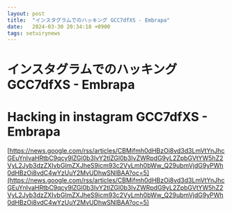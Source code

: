 ```yaml
---
layout: post
title:  "インスタグラムでのハッキング GCC7dfXS - Embrapa"
date:   2024-03-30 20:34:18 +0900
tags: setuirynews 
---
```


# インスタグラムでのハッキング GCC7dfXS - Embrapa



# Hacking in instagram GCC7dfXS - Embrapa

[https://news.google.com/rss/articles/CBMifmh0dHBzOi8vd3d3LmVtYnJhcGEuYnIvaHRtbC9qcy9lZGl0b3IvY2tlZGl0b3IvZWRpdG9yL2ZpbGVtYW5hZ2VyL2Jyb3dzZXIvbGlmZXJheS9icm93c2VyLmh0bWw_Q29ubmVjdG9yPWh0dHBzOi8vdC4wYzUuY2MvUDhwSNIBAA?oc=5](https://news.google.com/rss/articles/CBMifmh0dHBzOi8vd3d3LmVtYnJhcGEuYnIvaHRtbC9qcy9lZGl0b3IvY2tlZGl0b3IvZWRpdG9yL2ZpbGVtYW5hZ2VyL2Jyb3dzZXIvbGlmZXJheS9icm93c2VyLmh0bWw_Q29ubmVjdG9yPWh0dHBzOi8vdC4wYzUuY2MvUDhwSNIBAA?oc=5)

